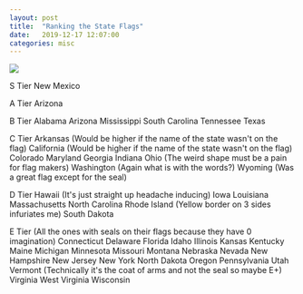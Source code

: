 ```yaml
---
layout: post
title:  "Ranking the State Flags"
date:   2019-12-17 12:07:00
categories: misc
---
```

<img src = "../../../../assets/img/tierlist.png">

S Tier
  New Mexico

A Tier
  Arizona

B Tier
  Alabama
  Arizona
  Mississippi
  South Carolina
  Tennessee
  Texas

C Tier
  Arkansas (Would be higher if the name of the state wasn't on the flag)
  California (Would be higher if the name of the state wasn't on the flag)
  Colorado
  Maryland
  Georgia
  Indiana
  Ohio (The weird shape must be a pain for flag makers)
  Washington (Again what is with the words?)
  Wyoming (Was a great flag except for the seal)

D Tier
  Hawaii (It's just straight up headache inducing)
  Iowa
  Louisiana
  Massachusetts
  North Carolina
  Rhode Island (Yellow border on 3 sides infuriates me)
  South Dakota


E Tier (All the ones with seals on their flags because they have 0 imagination)
  Connecticut
  Delaware
  Florida
  Idaho
  Illinois
  Kansas
  Kentucky
  Maine
  Michigan
  Minnesota
  Missouri
  Montana
  Nebraska
  Nevada
  New Hampshire
  New Jersey
  New York
  North Dakota
  Oregon
  Pennsylvania
  Utah
  Vermont (Technically it's the coat of arms and not the seal so maybe E+)
  Virginia
  West Virginia
  Wisconsin

